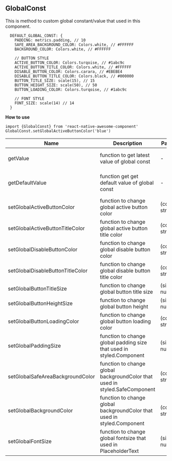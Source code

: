 ## GlobalConst
This is method to custom global constant/value that used in this component.

```
  DEFAULT_GLOBAL_CONST: {
    PADDING: metrics.padding, // 10
    SAFE_AREA_BACKGROUND_COLOR: Colors.white, // #FFFFFF
    BACKGROUND_COLOR: Colors.white, // #FFFFFF

    // BUTTON STYLE
    ACTIVE_BUTTON_COLOR: Colors.turqoise, // #1abc9c
    ACTIVE_BUTTON_TITLE_COLOR: Colors.white, // #FFFFFF
    DISABLE_BUTTON_COLOR: Colors.carara, // #EBEBE4
    DISABLE_BUTTON_TITLE_COLOR: Colors.black, // #000000
    BUTTON_TITLE_SIZE: scale(15), // 15
    BUTTON_HEIGHT_SIZE: scale(50), // 50
    BUTTON_LOADING_COLOR: Colors.turqoise, // #1abc9c

    // FONT STYLE
    FONT_SIZE: scale(14) // 14
  }
```

**How to use**
```
import {GlobalConst} from 'react-native-awesome-component'
GlobalConst.setGlobalActiveButtonColor('blue')
```

Name | Description | Params | Return 
--- | --- | --- | --- 
getValue | function to get latest value of global const | - | global const object
getDefaultValue | function get get default value of global const | - | global const default object
setGlobalActiveButtonColor | function to change global active button color | (color: string) | - 
setGlobalActiveButtonTitleColor | function to change global active button title color | (color: string) | -
setGlobalDisableButtonColor | function to change global disable button color | (color: string) | - 
setGlobalDisableButtonTitleColor | function to change global disable button title color | (color: string) | - 
setGlobalButtonTitleSize | function to change global button title size | (size: number) | - 
setGlobalButtonHeightSize | function to change global button height | (size: number) | -
setGlobalButtonLoadingColor | function to change global button loading color | (color: string) | -
setGlobalPaddingSize | function to change global padding size that used in styled.Component | (size: number) | -
setGlobalSafeAreaBackgroundColor | function to change global backgroundColor that used in styled.SafeComponent | (color: string) | - 
setGlobalBackgroundColor | function to change global backgroundColor that used in styled.Component | (color: string) | -
setGlobalFontSize | function to change global fontsize that used in PlaceholderText | (size: number) | - 
